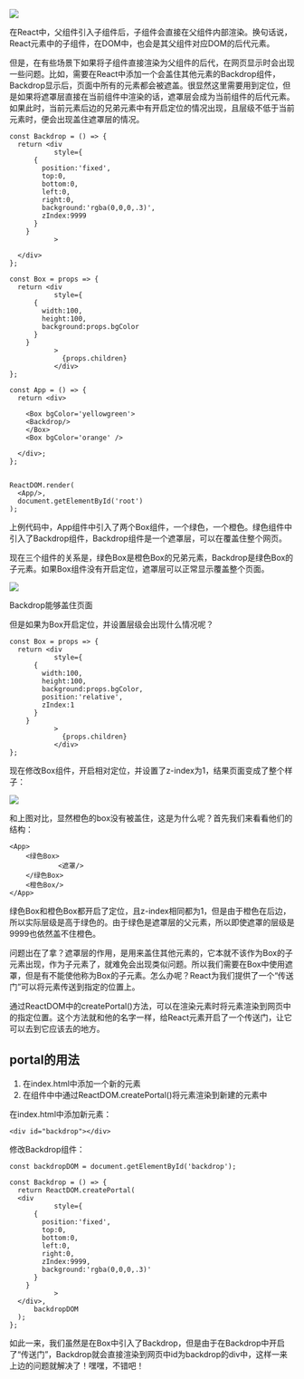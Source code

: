 ![](https://my-wp.oss-cn-beijing.aliyuncs.com/wp-content/uploads/2022/04/20220426185417324.png)

在React中，父组件引入子组件后，子组件会直接在父组件内部渲染。换句话说，React元素中的子组件，在DOM中，也会是其父组件对应DOM的后代元素。

但是，在有些场景下如果将子组件直接渲染为父组件的后代，在网页显示时会出现一些问题。比如，需要在React中添加一个会盖住其他元素的Backdrop组件，Backdrop显示后，页面中所有的元素都会被遮盖。很显然这里需要用到定位，但是如果将遮罩层直接在当前组件中渲染的话，遮罩层会成为当前组件的后代元素。如果此时，当前元素后边的兄弟元素中有开启定位的情况出现，且层级不低于当前元素时，便会出现盖住遮罩层的情况。

```
const Backdrop = () => {
  return <div
           style={
      {
        position:'fixed',
        top:0,
        bottom:0,
        left:0,
        right:0,
        background:'rgba(0,0,0,.3)',
        zIndex:9999
      }
    }
           >
    
  </div>
};

const Box = props => {
  return <div
           style={
      {
        width:100,
        height:100,
        background:props.bgColor
      }
    }
           >
             {props.children}
           </div>
};

const App = () => {
  return <div>
    
    <Box bgColor='yellowgreen'>
    <Backdrop/>
    </Box>
    <Box bgColor='orange' />
    
  </div>;
};


ReactDOM.render(
  <App/>,
  document.getElementById('root')
); 
```

上例代码中，App组件中引入了两个Box组件，一个绿色，一个橙色。绿色组件中引入了Backdrop组件，Backdrop组件是一个遮罩层，可以在覆盖住整个网页。

现在三个组件的关系是，绿色Box是橙色Box的兄弟元素，Backdrop是绿色Box的子元素。如果Box组件没有开启定位，遮罩层可以正常显示覆盖整个页面。

![](https://my-wp.oss-cn-beijing.aliyuncs.com/wp-content/uploads/2022/04/20220426194142167.png)

Backdrop能够盖住页面

但是如果为Box开启定位，并设置层级会出现什么情况呢？

```
const Box = props => {
  return <div
           style={
      {
        width:100,
        height:100,
        background:props.bgColor,
        position:'relative',
        zIndex:1
      }
    }
           >
             {props.children}
           </div>
};
```

现在修改Box组件，开启相对定位，并设置了z-index为1，结果页面变成了整个样子：

![](https://my-wp.oss-cn-beijing.aliyuncs.com/wp-content/uploads/2022/04/20220426194732930.png)

和上图对比，显然橙色的box没有被盖住，这是为什么呢？首先我们来看看他们的结构：

```
<App>
    <绿色Box>
            <遮罩/>
    </绿色Box>
    <橙色Box/>
</App>
```

绿色Box和橙色Box都开启了定位，且z-index相同都为1，但是由于橙色在后边，所以实际层级是高于绿色的。由于绿色是遮罩层的父元素，所以即使遮罩的层级是9999也依然盖不住橙色。

问题出在了拿？遮罩层的作用，是用来盖住其他元素的，它本就不该作为Box的子元素出现，作为子元素了，就难免会出现类似问题。所以我们需要在Box中使用遮罩，但是有不能使他称为Box的子元素。怎么办呢？React为我们提供了一个“传送门”可以将元素传送到指定的位置上。

通过ReactDOM中的createPortal()方法，可以在渲染元素时将元素渲染到网页中的指定位置。这个方法就和他的名字一样，给React元素开启了一个传送门，让它可以去到它应该去的地方。

## portal的用法

1. 在index.html中添加一个新的元素
2. 在组件中中通过ReactDOM.createPortal()将元素渲染到新建的元素中

在index.html中添加新元素：

```
<div id="backdrop"></div>
```

修改Backdrop组件：

```
const backdropDOM = document.getElementById('backdrop');

const Backdrop = () => {
  return ReactDOM.createPortal(
  <div
           style={
      {
        position:'fixed',
        top:0,
        bottom:0,
        left:0,
        right:0,
        zIndex:9999,
        background:'rgba(0,0,0,.3)'
      }
    }
           >
  </div>,
      backdropDOM
  );
};
```

如此一来，我们虽然是在Box中引入了Backdrop，但是由于在Backdrop中开启了“传送门”，Backdrop就会直接渲染到网页中id为backdrop的div中，这样一来上边的问题就解决了！嘿嘿，不错吧！